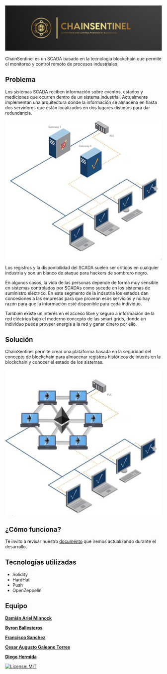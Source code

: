 
![image](https://github.com/daminnock/ChainSentinel/blob/main/images/Logo.png)

ChainSentinel es un SCADA basado en la tecnología blockchain que permite el monitoreo y control remoto de procesos industriales.

## Problema

Los sistemas SCADA reciben información sobre eventos, estados y mediciones que ocurren dentro de un sistema industrial.
Actualmente implementan una arquitectura donde la información se almacena en hasta dos servidores que están localizados en dos lugares distintos para dar redundancia.

![image](https://github.com/daminnock/ChainSentinel/blob/main/images/Redundant_Convencional_SCADA_Architecture.JPG)

Los registros y la disponibilidad del SCADA suelen ser críticos en cualquier industria y son un blanco de ataque para hackers de sombrero negro.

En algunos casos, la vida de las personas depende de forma muy sensible en sistemas controlados por SCADAs como sucede en los sistemas de suministro eléctrico. En este segmento de la indsutria los estados dan concesiones a las empresas para que provean esos servicios y no hay razón para que la información esté disponible para cada individuo.

También existe un interés en el acceso libre y seguro a información de la red eléctrica bajo el moderno concepto de las smart grids, donde un individuo puede proveer energía a la red y ganar dinero por ello.


## Solución

ChainSentinel permite crear una plataforma basada en la seguridad del concepto de blockchain para almacenar registros históricos de interés en la blockchain y conocer el estado de los sistemas.

![image](https://github.com/daminnock/ChainSentinel/blob/main/images/Blockchain_SCADA_Architecture.JPG)


## ¿Cómo funciona?

Te invito a revisar nuestro [documento](https://github.com/daminnock/ChainSentinel/blob/main/descentralized_SCADA.pdf) que iremos actualizando durante el desarrollo.


## Tecnologías utilizadas

  - Solidity
  - HardHat
  - Push
  - OpenZeppelin

## Equipo

[**Damián Ariel Minnock**](https://github.com/daminnock)

[**Byron Ballesteros**](https://github.com/byronfba)

[**Francisco Sanchez**](https://github.com/fjsanchezm)

[**Cesar Augusto Galeano Torres**](https://github.com/cesargaleano)

[**Diego Hermida**](https://github.com/die-h)


[![License: MIT](https://img.shields.io/badge/License-MIT-yellow.svg)](https://opensource.org/licenses/MIT)

